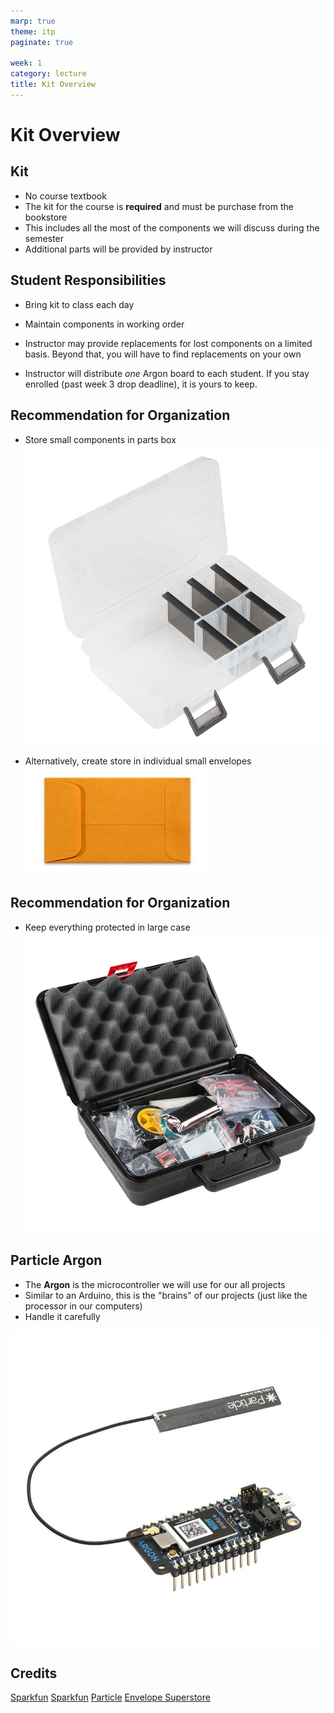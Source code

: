 ```yaml
---
marp: true
theme: itp
paginate: true

week: 1
category: lecture
title: Kit Overview
---
```



<!-- headingDivider: 2 -->

# Kit Overview



## Kit

- No course textbook
- The kit for the course is **required** and must be purchase from the bookstore
- This includes all the most of the components we will discuss during the semester
- Additional parts will be provided by instructor

## Student Responsibilities

- Bring kit to class each day

- Maintain components in working order

- Instructor may provide replacements for lost components on a limited basis. Beyond that, you will have to find replacements on your own
- Instructor will distribute *one* Argon board to each student. If you stay enrolled (past week 3 drop deadline), it is yours to keep. 

## Recommendation for Organization

- Store small components in parts box 
![width:300px](assets/13867-01a.jpg)

- Alternatively, create store in individual small envelopes ![width:200px](assets/md-5720202.jpg)

## Recommendation for Organization
- Keep everything protected in large case 
![width:300px](assets/SIK_V4-01.jpg)

## Particle Argon

- The **Argon** is the microcontroller we will use for our all projects
- Similar to an Arduino, this is the "brains" of our projects (just like the processor in our computers)
- Handle it carefully

![width:300px ](assets/Argon-Angled_750x750.jpg)

## Credits

[Sparkfun](https://www.sparkfun.com/products/13867)
[Sparkfun](https://www.sparkfun.com/products/14265)
[Particle](https://store.particle.io/products/argon)
[Envelope Superstore](https://www.envelopesuperstore.com/3-coin-envelopes-24lb-brown-kraft/sku-5720202)






